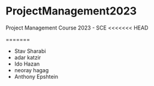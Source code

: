 # ProjectManagement2023
Project Management Course 2023 - SCE
<<<<<<< HEAD

=======

- Stav Sharabi
- adar katzir
- Ido Hazan
- neoray hagag
- Anthony Epshtein